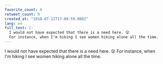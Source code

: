 ```yaml
---
favorite_count: 0
retweet_count: 0
created_at: "2018-07-12T17:00:59.000Z"
lang: en
full_text: |-
  I would not have expected that there is a need here. 😮
  For instance, when I'm hiking I see women hiking alone all the time.
---
```


I would not have expected that there is a need here. 😮 For instance, when I'm
hiking I see women hiking alone all the time.
